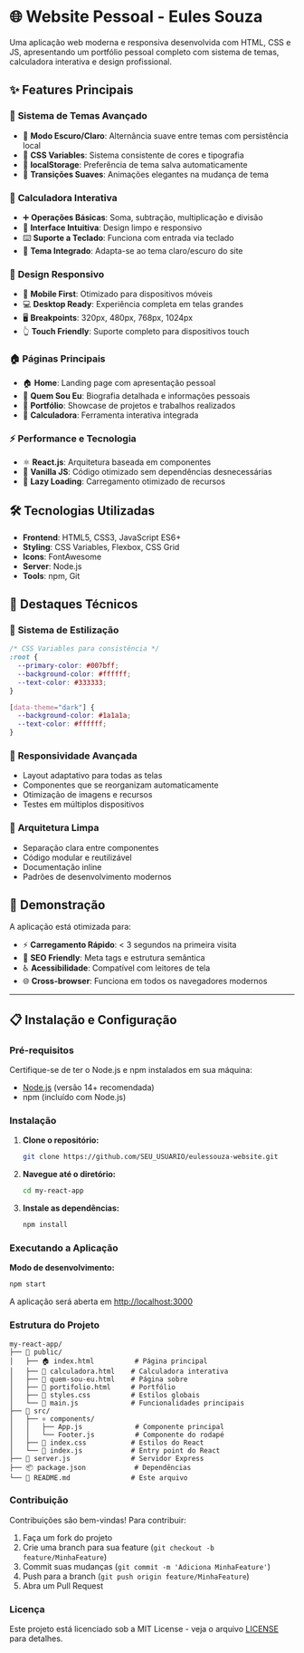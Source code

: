 # 🌐 Website Pessoal - Eules Souza

Uma aplicação web moderna e responsiva desenvolvida com HTML, CSS e JS, apresentando um portfólio pessoal completo com sistema de temas, calculadora interativa e design profissional.

## ✨ Features Principais

### 🎨 **Sistema de Temas Avançado**
- 🌙 **Modo Escuro/Claro**: Alternância suave entre temas com persistência local
- 🎨 **CSS Variables**: Sistema consistente de cores e tipografia
- 💾 **localStorage**: Preferência de tema salva automaticamente
- 🔄 **Transições Suaves**: Animações elegantes na mudança de tema

### 🧮 **Calculadora Interativa**
- ➕ **Operações Básicas**: Soma, subtração, multiplicação e divisão
- 🎯 **Interface Intuitiva**: Design limpo e responsivo
- ⌨️ **Suporte a Teclado**: Funciona com entrada via teclado
- 🎨 **Tema Integrado**: Adapta-se ao tema claro/escuro do site

### 📱 **Design Responsivo**
- 📱 **Mobile First**: Otimizado para dispositivos móveis
- 💻 **Desktop Ready**: Experiência completa em telas grandes
- 🖥️ **Breakpoints**: 320px, 480px, 768px, 1024px
- 👆 **Touch Friendly**: Suporte completo para dispositivos touch

### 🏠 **Páginas Principais**
- 🏠 **Home**: Landing page com apresentação pessoal
- 👤 **Quem Sou Eu**: Biografia detalhada e informações pessoais
- 💼 **Portfólio**: Showcase de projetos e trabalhos realizados
- 🧮 **Calculadora**: Ferramenta interativa integrada

### ⚡ **Performance e Tecnologia**
- ⚛️ **React.js**: Arquitetura baseada em componentes
- 🚀 **Vanilla JS**: Código otimizado sem dependências desnecessárias
- 🎯 **Lazy Loading**: Carregamento otimizado de recursos

## 🛠️ Tecnologias Utilizadas

- **Frontend**: HTML5, CSS3, JavaScript ES6+
- **Styling**: CSS Variables, Flexbox, CSS Grid
- **Icons**: FontAwesome
- **Server**: Node.js
- **Tools**: npm, Git

## 🌟 Destaques Técnicos

### 🎨 **Sistema de Estilização**
```css
/* CSS Variables para consistência */
:root {
  --primary-color: #007bff;
  --background-color: #ffffff;
  --text-color: #333333;
}

[data-theme="dark"] {
  --background-color: #1a1a1a;
  --text-color: #ffffff;
}
```

### 📱 **Responsividade Avançada**
- Layout adaptativo para todas as telas
- Componentes que se reorganizam automaticamente
- Otimização de imagens e recursos
- Testes em múltiplos dispositivos

### 🔧 **Arquitetura Limpa**
- Separação clara entre componentes
- Código modular e reutilizável
- Documentação inline
- Padrões de desenvolvimento modernos

## 🚀 Demonstração

A aplicação está otimizada para:
- ⚡ **Carregamento Rápido**: < 3 segundos na primeira visita
- 🎯 **SEO Friendly**: Meta tags e estrutura semântica
- ♿ **Acessibilidade**: Compatível com leitores de tela
- 🌐 **Cross-browser**: Funciona em todos os navegadores modernos

---

## 📋 Instalação e Configuração

### Pré-requisitos

Certifique-se de ter o Node.js e npm instalados em sua máquina:
- [Node.js](https://nodejs.org/) (versão 14+ recomendada)
- npm (incluído com Node.js)

### Instalação

1. **Clone o repositório:**
   ```bash
   git clone https://github.com/SEU_USUARIO/eulessouza-website.git
   ```

2. **Navegue até o diretório:**
   ```bash
   cd my-react-app
   ```

3. **Instale as dependências:**
   ```bash
   npm install
   ```

### Executando a Aplicação

**Modo de desenvolvimento:**
```bash
npm start
```
A aplicação será aberta em [http://localhost:3000](http://localhost:3000)

### Estrutura do Projeto

```
my-react-app/
├── 📁 public/
│   ├── 🏠 index.html          # Página principal
│   ├── 🧮 calculadora.html    # Calculadora interativa
│   ├── 👤 quem-sou-eu.html    # Página sobre
│   ├── 💼 portifolio.html     # Portfólio
│   ├── 🎨 styles.css          # Estilos globais
│   └── 📄 main.js             # Funcionalidades principais
├── 📁 src/
│   ├── ⚛️ components/
│   │   ├── App.js             # Componente principal
│   │   └── Footer.js          # Componente do rodapé
│   ├── 🎨 index.css           # Estilos do React
│   └── 🚀 index.js            # Entry point do React
├── 🚀 server.js               # Servidor Express
├── 📦 package.json            # Dependências
└── 📖 README.md               # Este arquivo
```

### Contribuição

Contribuições são bem-vindas! Para contribuir:

1. Faça um fork do projeto
2. Crie uma branch para sua feature (`git checkout -b feature/MinhaFeature`)
3. Commit suas mudanças (`git commit -m 'Adiciona MinhaFeature'`)
4. Push para a branch (`git push origin feature/MinhaFeature`)
5. Abra um Pull Request

### Licença

Este projeto está licenciado sob a MIT License - veja o arquivo [LICENSE](LICENSE) para detalhes.
